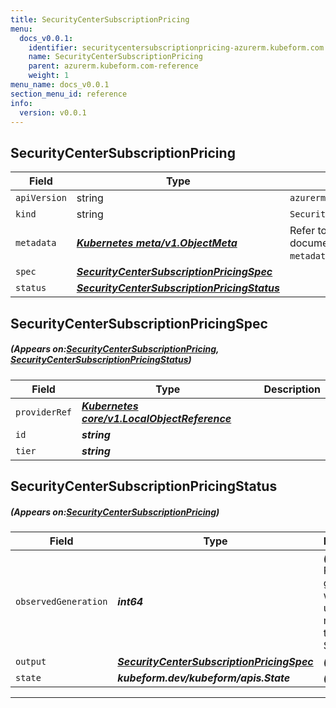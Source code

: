 ```yaml
---
title: SecurityCenterSubscriptionPricing
menu:
  docs_v0.0.1:
    identifier: securitycentersubscriptionpricing-azurerm.kubeform.com
    name: SecurityCenterSubscriptionPricing
    parent: azurerm.kubeform.com-reference
    weight: 1
menu_name: docs_v0.0.1
section_menu_id: reference
info:
  version: v0.0.1
---
```


## SecurityCenterSubscriptionPricing
| Field | Type | Description |
| ------ | ----- | ----------- |
| `apiVersion` | string | `azurerm.kubeform.com/v1alpha1` |
|    `kind` | string | `SecurityCenterSubscriptionPricing` |
| `metadata` | ***[Kubernetes meta/v1.ObjectMeta](https://kubernetes.io/docs/reference/generated/kubernetes-api/v1.13/#objectmeta-v1-meta)***|Refer to the Kubernetes API documentation for the fields of the `metadata` field.|
| `spec` | ***[SecurityCenterSubscriptionPricingSpec](#SecurityCenterSubscriptionPricingSpec)***||
| `status` | ***[SecurityCenterSubscriptionPricingStatus](#SecurityCenterSubscriptionPricingStatus)***||
## SecurityCenterSubscriptionPricingSpec
##### (Appears on:[SecurityCenterSubscriptionPricing](#SecurityCenterSubscriptionPricing), [SecurityCenterSubscriptionPricingStatus](#SecurityCenterSubscriptionPricingStatus))
| Field | Type | Description |
| ------ | ----- | ----------- |
| `providerRef` | ***[Kubernetes core/v1.LocalObjectReference](https://kubernetes.io/docs/reference/generated/kubernetes-api/v1.13/#localobjectreference-v1-core)***||
| `id` | ***string***||
| `tier` | ***string***||
## SecurityCenterSubscriptionPricingStatus
##### (Appears on:[SecurityCenterSubscriptionPricing](#SecurityCenterSubscriptionPricing))
| Field | Type | Description |
| ------ | ----- | ----------- |
| `observedGeneration` | ***int64***| ***(Optional)*** Resource generation, which is updated on mutation by the API Server.|
| `output` | ***[SecurityCenterSubscriptionPricingSpec](#SecurityCenterSubscriptionPricingSpec)***| ***(Optional)*** |
| `state` | ***kubeform.dev/kubeform/apis.State***| ***(Optional)*** |
---
